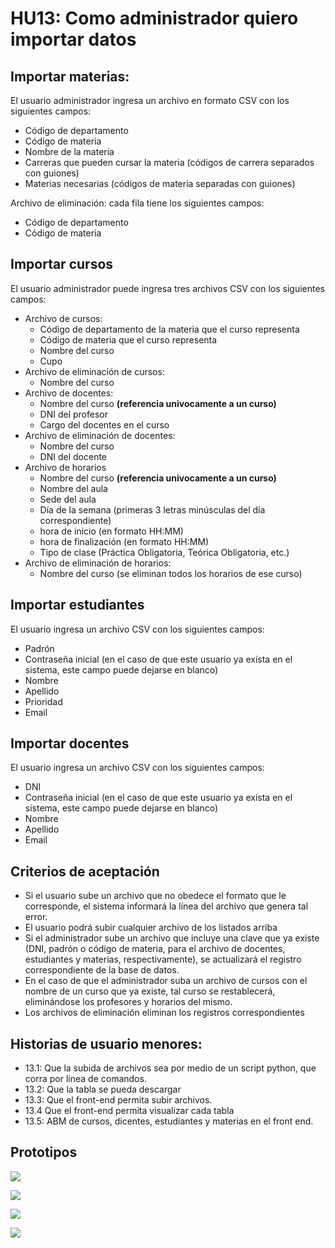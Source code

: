 # HU13: Como administrador quiero importar datos

## Importar materias:
El usuario administrador ingresa un archivo en formato CSV con los siguientes campos:
- Código de departamento
- Código de materia
- Nombre de la materia
- Carreras que pueden cursar la materia (códigos de carrera separados con guiones)
- Materias necesarias (códigos de materia separadas con guiones)

Archivo de eliminación: cada fila tiene los siguientes campos:
- Código de departamento
- Código de materia

## Importar cursos
El usuario administrador puede ingresa tres archivos CSV con los siguientes campos:

- Archivo de cursos:
    - Código de departamento de la materia que el curso representa
    - Código de materia que el curso representa
    - Nombre del curso
    - Cupo
- Archivo de eliminación de cursos:
    - Nombre del curso
- Archivo de docentes:
    - Nombre del curso **(referencia univocamente a un curso)**
    - DNI del profesor
    - Cargo del docentes en el curso
- Archivo de eliminación de docentes:
    - Nombre del curso
    - DNI del docente
- Archivo de horarios
    - Nombre del curso **(referencia univocamente a un curso)**
    - Nombre del aula
    - Sede del aula
    - Día de la semana (primeras 3 letras minúsculas del día correspondiente)
    - hora de inicio (en formato HH:MM)
    - hora de finalización (en formato HH:MM)
    - Tipo de clase (Práctica Obligatoria, Teórica Obligatoria, etc.)
- Archivo de eliminación de horarios:
    - Nombre del curso (se eliminan todos los horarios de ese curso)

## Importar estudiantes
El usuario ingresa un archivo CSV con los siguientes campos:
- Padrón
- Contraseña inicial (en el caso de que este usuario ya exista en el sistema, este campo puede dejarse en blanco)
- Nombre
- Apellido
- Prioridad
- Email

## Importar docentes
El usuario ingresa un archivo CSV con los siguientes campos:
- DNI
- Contraseña inicial (en el caso de que este usuario ya exista en el sistema, este campo puede dejarse en blanco)
- Nombre
- Apellido
- Email


## Criterios de aceptación
 - Si el usuario sube un archivo que no obedece el formato que le corresponde, el sistema informará la línea del archivo que genera tal error.
 - El usuario podrá subir cualquier archivo de los listados arriba
 - Si el administrador sube un archivo que incluye una clave que ya existe (DNI, padrón o código de materia, para el archivo de docentes, estudiantes y materias, respectivamente), se actualizará el registro correspondiente de la base de datos.
 - En el caso de que el administrador suba un archivo de cursos con el nombre de un curso que ya existe, tal curso se restablecerá, eliminándose los profesores y horarios del mismo.
 - Los archivos de eliminación eliminan los registros correspondientes

## Historias de usuario menores:
 - 13.1: Que la subida de archivos sea por medio de un script python, que corra por línea de comandos.
 - 13.2: Que la tabla se pueda descargar
 - 13.3: Que el front-end permita subir archivos.
 - 13.4 Que el front-end permita visualizar cada tabla
 - 13.5: ABM de cursos, dicentes, estudiantes y materias en el front end.

## Prototipos
![](./prototipos/administrador/importar_cursos.png)

![](./prototipos/administrador/importar_docentes.png)

![](./prototipos/administrador/importar_estudiantes.png)

![](./prototipos/administrador/importar_materias.png)